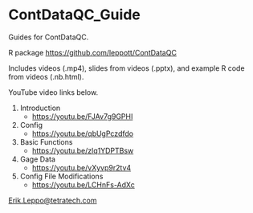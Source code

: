 # ContDataQC_Guide
Guides for ContDataQC.

R package
https://github.com/leppott/ContDataQC

Includes videos (.mp4), slides from videos (.pptx), and example R code from videos (.nb.html).  

YouTube video links below.

01. Introduction
    + https://youtu.be/FJAv7g9GPHI
02. Config
    + https://youtu.be/qbUgPczdfdo
03. Basic Functions
    + https://youtu.be/zlq1YDPTBsw
04. Gage Data
    + https://youtu.be/vXyvp9r2tv4
05. Config File Modifications
    + https://youtu.be/LCHnFs-AdXc


Erik.Leppo@tetratech.com
